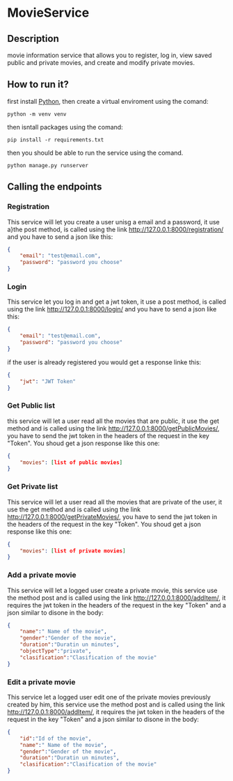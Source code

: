 # MovieService


## Description

movie information service that allows you to register, log in, view saved public and private movies, and create and modify private movies.

## How to run it?

first install [Python](https://www.python.org/), then create a virtual enviroment using the comand:

```
python -m venv venv
```

then isntall packages using the comand:

```
pip install -r requirements.txt
```

then you should be able to run the service using the comand.

```
python manage.py runserver
```

## Calling the endpoints

### Registration

This service will let you create a user unisg a email and a password, it use a}the post method, is called using the link http://127.0.0.1:8000/registration/ and you have to send a json like this:
```json
{
    "email": "test@email.com",
    "password": "password you choose"
}
```

### Login

This service let you log in and get a jwt token, it use a post method, is called using the link http://127.0.0.1:8000/login/ and you have to send a json like this:

```json
{
    "email": "test@email.com",
    "password": "password you choose"
}
```

if the user is already registered you would get a response linke this:

```json
{
    "jwt": "JWT Token"
}
```

### Get Public list 

this service will let a user read all the movies that are public, it use the get method and is called using the link http://127.0.0.1:8000/getPublicMovies/,
you have to send the jwt token in the headers of the request in the key "Token". You shoud get a json response like this one:

```json
{
    "movies": [list of public movies]
}
```

### Get Private list 

This service will let a user read all the movies that are private of the user, it use the get method and is called using the link http://127.0.0.1:8000/getPrivateMovies/,
you have to send the jwt token in the headers of the request in the key "Token". You shoud get a json response like this one:

```json
{
    "movies": [list of private movies]
}
```

### Add a private movie

This service will let a logged user create a private movie, this service use the method post and is called using the link http://127.0.0.1:8000/addItem/, it requires  the jwt token in the headers of the request in the key "Token" and a json similar to disone in the body:

```json
{
    "name":" Name of the movie",
    "gender":"Gender of the movie",
    "duration":"Duratin un minutes",
    "objectType":"private",
    "clasification":"Clasification of the movie"
}
```

### Edit a private movie

This service let a logged user edit one of the private movies previously created by him, this service use the method post and is called using the link http://127.0.0.1:8000/addItem/, it requires  the jwt token in the headers of the request in the key "Token" and a json similar to disone in the body:

```json
{
    "id":"Id of the movie",
    "name":" Name of the movie",
    "gender":"Gender of the movie",
    "duration":"Duratin un minutes",
    "clasification":"Clasification of the movie"
}
```

